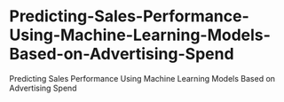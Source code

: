 # Predicting-Sales-Performance-Using-Machine-Learning-Models-Based-on-Advertising-Spend
Predicting Sales Performance Using Machine Learning Models Based on Advertising Spend
